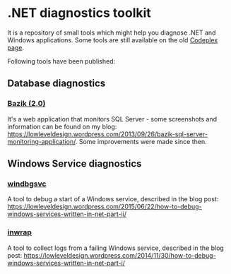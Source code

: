 .NET diagnostics toolkit
========================

It is a repository of small tools which might help you diagnose .NET and Windows applications. Some tools are still available on the old [Codeplex page](http://diagnettoolkit.codeplex.com/).

Following tools have been published:

## Database diagnostics ##

### [Bazik (2.0)](https://github.com/lowleveldesign/dotnet-tools/releases/tag/bazik) ###

It's a web application that monitors SQL Server - some screenshots and information can be found on my blog: <https://lowleveldesign.wordpress.com/2013/09/26/bazik-sql-server-monitoring-application/>. Some improvements were made since then.

## Windows Service diagnostics ##

### [windbgsvc](https://github.com/lowleveldesign/dotnet-tools/releases/tag/winsvcdiag) ###

A tool to debug a start of a Windows service, described in the blog post: <https://lowleveldesign.wordpress.com/2015/06/22/how-to-debug-windows-services-written-in-net-part-ii/>

### [inwrap](https://github.com/lowleveldesign/dotnet-tools/releases/tag/inwrap-v1.0.0) ###

A tool to collect logs from a failing Windows service, described in the blog post: <https://lowleveldesign.wordpress.com/2014/11/30/how-to-debug-windows-services-written-in-net-part-i/>
